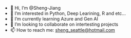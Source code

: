 - 👋 Hi, I’m @Sheng-Jiang
- 👀 I’m interested in Python, Deep Learining, R and etc...
- 🌱 I’m currently learning Azure and Gen AI
- 💞️ I’m looking to collaborate on intertesting projects
- 📫 How to reach me: sheng_seattle@hotmail.com

<!---
Sheng-Jiang/Sheng-Jiang is a ✨ special ✨ repository because its `README.md` (this file) appears on your GitHub profile.
You can click the Preview link to take a look at your changes.
--->

